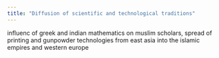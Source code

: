```yaml
---
title: "Diffusion of scientific and technological traditions"
---
```

influenc of greek and indian mathematics on muslim scholars, spread of printing and gunpowder technologies from east asia into the islamic empires and western europe

